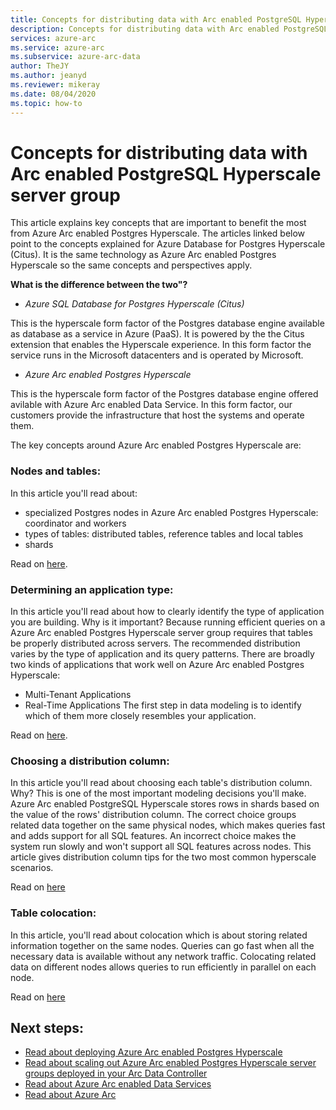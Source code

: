 ```yaml
--- 
title: Concepts for distributing data with Arc enabled PostgreSQL Hyperscale server group
description: Concepts for distributing data with Arc enabled PostgreSQL Hyperscale server group
services: azure-arc
ms.service: azure-arc
ms.subservice: azure-arc-data
author: TheJY
ms.author: jeanyd
ms.reviewer: mikeray
ms.date: 08/04/2020
ms.topic: how-to
---
```


 
# Concepts for distributing data with Arc enabled PostgreSQL Hyperscale server group

This article explains key concepts that are important to benefit the most from Azure Arc enabled Postgres Hyperscale.
The articles linked below point to the concepts explained for Azure Database for Postgres Hyperscale (Citus). It is the same technology as Azure Arc enabled Postgres Hyperscale so the same concepts and perspectives apply.

**What is the difference between the two"?**
- _Azure SQL Database for Postgres Hyperscale (Citus)_

This is the hyperscale form factor of the Postgres database engine available as database as a service in Azure (PaaS). It is powered by the the Citus extension that enables the Hyperscale experience. In this form factor the service runs in the Microsoft datacenters and is operated by Microsoft.

- _Azure Arc enabled Postgres Hyperscale_

This is the hyperscale form factor of the Postgres database engine offered avilable with Azure Arc enabled Data Service. In this form factor, our customers provide the infrastructure that host the systems and operate them.

The key concepts around Azure Arc enabled Postgres Hyperscale are:

### Nodes and tables:
In this article you'll read about:
- specialized Postgres nodes in Azure Arc enabled Postgres Hyperscale: coordinator and workers
- types of tables: distributed tables, reference tables and local tables
- shards

Read on [here](https://docs.microsoft.com/azure/postgresql/concepts-hyperscale-nodes).

### Determining an application type:
In this article you'll read about how to clearly identify the type of application you are building. Why is it important?
Because running efficient queries on a Azure Arc enabled Postgres Hyperscale server group requires that tables be properly distributed across servers. 
The recommended distribution varies by the type of application and its query patterns. There are broadly two kinds of applications that work well on Azure Arc enabled Postgres Hyperscale:
- Multi-Tenant Applications
- Real-Time Applications
The first step in data modeling is to identify which of them more closely resembles your application.

Read on [here](https://docs.microsoft.com/azure/postgresql/concepts-hyperscale-app-type).


### Choosing a distribution column:
In this article you'll read about choosing each table's distribution column. Why?
This is one of the most important modeling decisions you'll make. Azure Arc enabled PostgreSQL Hyperscale stores rows in shards based on the value of the rows' distribution column. The correct choice groups related data together on the same physical nodes, which makes queries fast and adds support for all SQL features. 
An incorrect choice makes the system run slowly and won't support all SQL features across nodes. This article gives distribution column tips for the two most common hyperscale scenarios.

Read on [here](https://docs.microsoft.com/azure/postgresql/concepts-hyperscale-choose-distribution-column)


### Table colocation:
In this article, you'll read about colocation which is about storing related information together on the same nodes. 
Queries can go fast when all the necessary data is available without any network traffic. Colocating related data on different nodes allows queries to run efficiently in parallel on each node.

Read on [here](https://docs.microsoft.com/azure/postgresql/concepts-hyperscale-colocation)



## Next steps:
- [Read about deploying Azure Arc enabled Postgres Hyperscale](create-postgresql-hyperscale-server-group.md)
- [Read about scaling out Azure Arc enabled Postgres Hyperscale server groups deployed in your Arc Data Controller](scale-out-postgresql-hyperscale-server-group.md)
- [Read about Azure Arc enabled Data Services]()
- [Read about Azure Arc]()
